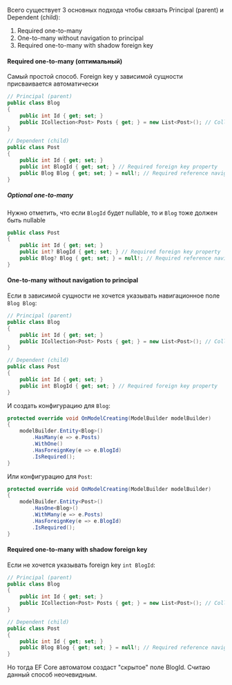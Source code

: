 Всего существует 3 основных подхода чтобы связать Principal (parent) и Dependent (child):
1. Required one-to-many
2. One-to-many without navigation to principal
3. Required one-to-many with shadow foreign key

####  Required one-to-many (оптимальный)
Самый простой способ. Foreign key у зависимой сущности присваивается автоматически

```csharp
// Principal (parent)
public class Blog
{
    public int Id { get; set; }
    public ICollection<Post> Posts { get; } = new List<Post>(); // Collection navigation containing dependents
}

// Dependent (child)
public class Post
{
    public int Id { get; set; }
    public int BlogId { get; set; } // Required foreign key property
    public Blog Blog { get; set; } = null!; // Required reference navigation to principal
}
```

##### Optional one-to-many
Нужно отметить, что если `BlogId` будет nullable, то и `Blog` тоже должен быть nullable
```csharp
public class Post
{
    public int Id { get; set; }
    public int? BlogId { get; set; } // Required foreign key property
    public Blog? Blog { get; set; } = null!; // Required reference navigation to principal
}
```

#### One-to-many without navigation to principal
Если в зависимой сущности не хочется указывать навигационное поле `Blog Blog`:
```csharp
// Principal (parent)
public class Blog
{
    public int Id { get; set; }
    public ICollection<Post> Posts { get; } = new List<Post>(); // Collection navigation containing dependents
}

// Dependent (child)
public class Post
{
    public int Id { get; set; }
    public int BlogId { get; set; } // Required foreign key property
}
```

И создать конфигурацию для `Blog`:
```csharp
protected override void OnModelCreating(ModelBuilder modelBuilder)
{
    modelBuilder.Entity<Blog>()
        .HasMany(e => e.Posts)
        .WithOne()
        .HasForeignKey(e => e.BlogId)
        .IsRequired();
}
```
Или конфигурацию для `Post`:
```csharp
protected override void OnModelCreating(ModelBuilder modelBuilder)
{
    modelBuilder.Entity<Post>()
        .HasOne<Blog>()
        .WithMany(e => e.Posts)
        .HasForeignKey(e => e.BlogId)
        .IsRequired();
}
```

#### Required one-to-many with shadow foreign key
Если не хочется указывать foreign key `int BlogId`:
```csharp
// Principal (parent)
public class Blog
{
    public int Id { get; set; }
    public ICollection<Post> Posts { get; } = new List<Post>(); // Collection navigation containing dependents
}

// Dependent (child)
public class Post
{
    public int Id { get; set; }
    public Blog Blog { get; set; } = null!; // Required reference navigation to principal
}
```
Но тогда EF Core автоматом создаст "скрытое" поле BlogId. Считаю данный способ неочевидным.